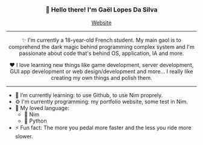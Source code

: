﻿<h3 align="center">👋 Hello there! I'm Gaël Lopes Da Silva</h3>
<p align="center">
  <a href="https://gael-lopes-da-silva.github.io/MyPortfolio/">Website</a>
</p>

---

<p align="center">✨ I'm currently a 18-year-old French student. My main gaol is to comprehend the dark magic behind programming complex system and I'm passionate about code that's behind OS, application, IA and more.</p>

<p align="center">❤️ I love learning new things like game development, server development, GUI app development or web design/development and more... I really like creating my own things and polish them.</p>

---

- 🌱 I’m currently learning: to use Github, to use Nim proprely.
- ⚙️ I'm currently programming: my portfolio website, some test in Nim. 
- 📖 My loved language:
  - 👑 Nim
  - 🐍 Python
- ⚡ Fun fact: The more you pedal more faster and the less you ride more slower.
